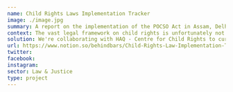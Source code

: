 ```yaml
---
name: Child Rights Laws Implementation Tracker
image: ./image.jpg
summary: A report on the implementation of the POCSO Act in Assam, Delhi and Haryana
context: The vast legal framework on child rights is unfortunately not backed with data that can inform law and policy change as well as help in monitoring implementation of these laws. There is very little systematic information on what happens in courts, how do special laws and provisions pan out in practice, to what extent have they been able to meet their purpose, what are the challenges and how can these be overcome. The only official set of data that gives some insight on implementation of laws are the NCRB’s statistics on disposal of cases by police and court in terms of charge sheeting rate, rate of conviction and pendency percentage. District level data continues to remain a challenge on all counts.
solution: We're collaborating with HAQ - Centre for Child Rights to curate data from the district courts in Assam, Delhi and Haryana to study the implementation of the POCSO Act. Through this pilot our aim is to create an alternate dataset of indicators of justice delivery that not only has the potential to improve implementation of laws but can also help in monitoring and strengthen children’s access to justice on a regular basis.
url: https://www.notion.so/behindbars/Child-Rights-Law-Implementation-Tracker-5ea2d8e7d33c4e2a9b69727a556523d3
twitter:
facebook: 
instagram:
sector: Law & Justice
type: project
---
```


